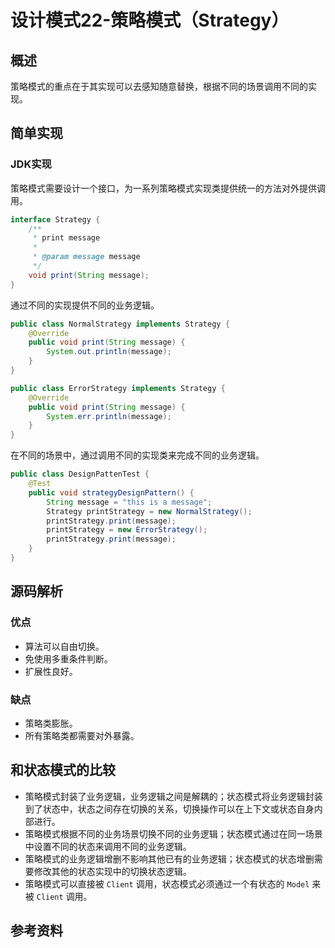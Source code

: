 # 设计模式22-策略模式（Strategy）
## 概述
策略模式的重点在于其实现可以去感知随意替换，根据不同的场景调用不同的实现。

## 简单实现
### JDK实现
策略模式需要设计一个接口，为一系列策略模式实现类提供统一的方法对外提供调用。
```java
interface Strategy {
    /**
     * print message
     *
     * @param message message 
     */
    void print(String message);
}
```

通过不同的实现提供不同的业务逻辑。
```java
public class NormalStrategy implements Strategy {
    @Override
    public void print(String message) {
        System.out.println(message);
    }
}
```

```java
public class ErrorStrategy implements Strategy {
    @Override
    public void print(String message) {
        System.err.println(message);
    }
}
```

在不同的场景中，通过调用不同的实现类来完成不同的业务逻辑。
```java
public class DesignPattenTest {
    @Test
    public void strategyDesignPattern() {
        String message = "this is a message";
        Strategy printStrategy = new NormalStrategy();
        printStrategy.print(message);
        printStrategy = new ErrorStrategy();
        printStrategy.print(message);
    }
}
```
## 源码解析

### 优点
 - 算法可以自由切换。 
 - 免使用多重条件判断。 
 - 扩展性良好。

### 缺点
- 策略类膨胀。 
- 所有策略类都需要对外暴露。

## 和状态模式的比较
- 策略模式封装了业务逻辑，业务逻辑之间是解耦的；状态模式将业务逻辑封装到了状态中，状态之间存在切换的关系，切换操作可以在上下文或状态自身内部进行。
- 策略模式根据不同的业务场景切换不同的业务逻辑；状态模式通过在同一场景中设置不同的状态来调用不同的业务逻辑。
- 策略模式的业务逻辑增删不影响其他已有的业务逻辑；状态模式的状态增删需要修改其他的状态实现中的切换状态逻辑。
- 策略模式可以直接被 `Client` 调用，状态模式必须通过一个有状态的 `Model` 来被 `Client` 调用。

## 参考资料